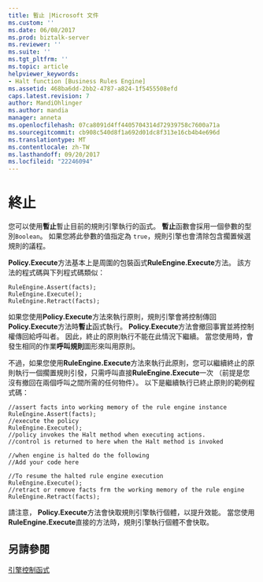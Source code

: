 ```yaml
---
title: 暫止 |Microsoft 文件
ms.custom: ''
ms.date: 06/08/2017
ms.prod: biztalk-server
ms.reviewer: ''
ms.suite: ''
ms.tgt_pltfrm: ''
ms.topic: article
helpviewer_keywords:
- Halt function [Business Rules Engine]
ms.assetid: 468ba6dd-2bb2-4787-a824-1f5455508efd
caps.latest.revision: 7
author: MandiOhlinger
ms.author: mandia
manager: anneta
ms.openlocfilehash: 07ca8091d4ff4405704314d72939758c7600a71a
ms.sourcegitcommit: cb908c540d8f1a692d01dc8f313e16cb4b4e696d
ms.translationtype: MT
ms.contentlocale: zh-TW
ms.lasthandoff: 09/20/2017
ms.locfileid: "22246094"
---
```

# <a name="halt"></a>終止
您可以使用**暫止**暫止目前的規則引擎執行的函式。 **暫止**函數會採用一個參數的型別`Boolean`。 如果您將此參數的值指定為 `true`，規則引擎也會清除包含擱置候選規則的議程。  
  
 **Policy.Execute**方法基本上是周圍的包裝函式**RuleEngine.Execute**方法。 該方法的程式碼與下列程式碼類似：  
  
```  
RuleEngine.Assert(facts);   
RuleEngine.Execute();   
RuleEngine.Retract(facts);  
```  
  
 如果您使用**Policy.Execute**方法來執行原則，規則引擎會將控制傳回**Policy.Execute**方法時**暫止**函式執行。 **Policy.Execute**方法會撤回事實並將控制權傳回給呼叫者。 因此，終止的原則執行不能在此情況下繼續。 當您使用時，會發生相同的作業**呼叫規則**圖形來叫用原則。  
  
 不過，如果您使用**RuleEngine.Execute**方法來執行此原則，您可以繼續終止的原則執行一個擱置規則引發，只需呼叫直接**RuleEngine.Execute**一次 （前提是您沒有撤回在兩個呼叫之間所需的任何物件）。 以下是繼續執行已終止原則的範例程式碼：  
  
```  
//assert facts into working memory of the rule engine instance  
RuleEngine.Assert(facts);   
//execute the policy  
RuleEngine.Execute();   
//policy invokes the Halt method when executing actions.   
//control is returned to here when the Halt method is invoked  
  
//when engine is halted do the following  
//Add your code here  
  
//To resume the halted rule engine execution  
RuleEngine.Execute();  
//retract or remove facts frm the working memory of the rule engine  
RuleEngine.Retract(facts);  
```  
  
 請注意， **Policy.Execute**方法會快取規則引擎執行個體，以提升效能。 當您使用**RuleEngine.Execute**直接的方法時，規則引擎執行個體不會快取。  
  
## <a name="see-also"></a>另請參閱  
 [引擎控制函式](../core/engine-control-functions.md)